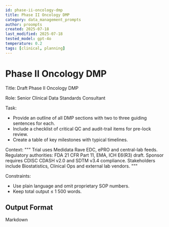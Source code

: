 ```yaml
---
id: phase-ii-oncology-dmp
title: Phase II Oncology DMP
category: data_management_prompts
author: proompts
created: 2025-07-18
last_modified: 2025-07-18
tested_model: gpt-4o
temperature: 0.2
tags: [clinical, planning]
---
```


# Phase II Oncology DMP

Title: Draft Phase II Oncology DMP

Role: Senior Clinical Data Standards Consultant

Task:

- Provide an outline of all DMP sections with two to three guiding sentences for each.
- Include a checklist of critical QC and audit-trail items for pre-lock review.
- Create a table of key milestones with typical timelines.

Context:
"""
Trial uses Medidata Rave EDC, ePRO and central-lab feeds.
Regulatory authorities: FDA 21 CFR Part 11, EMA, ICH E6(R3) draft.
Sponsor requires CDISC CDASH v2.0 and SDTM v3.4 compliance.
Stakeholders include Biostatistics, Clinical Ops and external lab vendors.
"""

Constraints:

- Use plain language and omit proprietary SOP numbers.
- Keep total output ≤ 1 500 words.

## Output Format

Markdown
